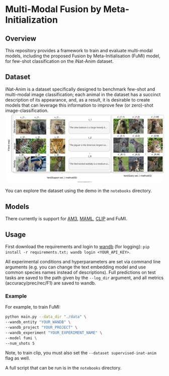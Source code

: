 # Multi-Modal Fusion by Meta-Initialization

## Overview

This repository provides a framework to train and evaluate multi-modal models, including the proposed Fusion by Meta-Initialisation (FuMI) model, for few-shot classification on the iNat-Anim dataset.

## Dataset

iNat-Anim is a dataset specifically designed to benchmark few-shot and multi-modal image classification; each animal in the dataset has a succinct description of its appearance, and, as a result, it is desirable to create models that can leverage this information to improve few (or zero)-shot image-classification.
<img src="dataset-example.svg">

You can explore the dataset using the demo in the `notebooks` directory.

## Models

There currently is support for [AM3](https://proceedings.neurips.cc/paper/2019/hash/d790c9e6c0b5e02c87b375e782ac01bc-Abstract.html), [MAML](https://arxiv.org/abs/1703.03400), [CLIP](https://arxiv.org/abs/2103.00020) and FuMI.

## Usage

First download the requirements and login to [wandb](https://wandb.ai/) (for logging): `pip install -r requirements.txt; wandb login <YOUR_API_KEY>`.

All experimental conditions and hyperparameters are set via command line arguments (e.g. you can change the text embedding model and use common species names instead of descriptions). Full predictions on test tasks are saved to the path given by the `--log_dir` argument, and all metrics (accuracy/prec/rec/F1) are saved to wandb.

### Example

For example, to train FuMI:
```bash
python main.py --data_dir "./data" \
--wandb_entity "YOUR_WANDB" \
--wandb_project "YOUR_PROJECT" \
--wandb_experiment "YOUR_EXPERIMENT_NAME" \
--model fumi \
--num_shots 5
```

Note, to train clip, you must also set the `--dataset supervised-inat-anim` flag as well.

A full script that can be run is in the `notebooks` directory.
